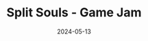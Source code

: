 ---
title: Split Souls - Game Jam
date: '2024-05-13'
tags: ['Game Jam','Unity','WebGL','C#','Game Design','Sound Design','UI/UX','Cinematics']
draft: true
summary: A 2.5D runner game that focuses on the journey of a character that has the ability to split his soul; each soul belonging to a different dimension. The character must avoid obstacles but each soul needs to avoid the obstacle in his own as well as the other parallel worlds.
images: []
layout: PostLayout
canonicalUrl: https://velocityengine7.itch.io/split-souls
authors: ['default']
---